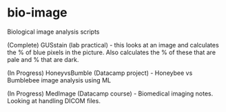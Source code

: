 # bio-image
Biological image analysis scripts

(Complete) GUSstain (lab practical) - this looks at an image and calculates the % of blue pixels in the picture. Also calculates the % of these that are pale and % that are dark. 

(In Progress) HoneyvsBumble (Datacamp project) - Honeybee vs Bumblebee image analysis using ML

(In Progress) MedImage (Datacamp course) - Biomedical imaging notes. Looking at handling DICOM files.
